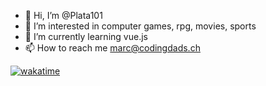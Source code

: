 - 👋 Hi, I’m @Plata101
- 👀 I’m interested in computer games, rpg, movies, sports
- 🌱 I’m currently learning vue.js
- 📫 How to reach me marc@codingdads.ch

[![wakatime](https://wakatime.com/badge/user/</@miegstroem>.svg)](https://wakatime.com/@<miegstroem>)


<!---
Plata101/Plata101 is a ✨ special ✨ repository because its `README.md` (this file) appears on your GitHub profile.
You can click the Preview link to take a look at your changes.
--->

